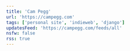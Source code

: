 ```yaml
---
title: 'Cam Pegg'
url: 'https://campegg.com'
tags: ['personal site', 'indieweb', 'django']
updatesFeed: 'https://campegg.com/feeds/all'
nsfw: false
rss: true
---
```

